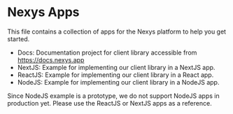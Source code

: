 # Nexys Apps

This file contains a collection of apps for the Nexys platform to help you get started.

- Docs: Documentation project for client library accessible from https://docs.nexys.app
- NextJS: Example for implementing our client library in a NextJS app.
- ReactJS: Example for implementing our client library in a React app.
- NodeJS: Example for implementing our client library in a NodeJS app.

Since NodeJS example is a prototype, we do not support NodeJS apps in production yet. Please use the ReactJS or NextJS apps as a reference.